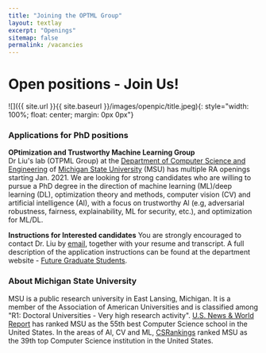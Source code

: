 ```yaml
---
title: "Joining the OPTML Group"
layout: textlay
excerpt: "Openings"
sitemap: false
permalink: /vacancies
---
```


# Open positions - Join Us!

![]({{ site.url }}{{ site.baseurl }}/images/openpic/title.jpeg){: style="width: 100%; float: center; margin: 0px 0px"}

### Applications for PhD positions

**OPtimization and Trustworthy Machine Learning Group**  
Dr Liu's lab (OTPML Group) at the [Department of Computer Science and Engineering](https://www.cse.msu.edu/) of [Michigan State University](https://msu.edu/) (MSU) has multiple RA openings starting Jan. 2021. We are looking for strong candidates who are willing to pursue a PhD degree in the direction of machine learning (ML)/deep learning (DL), optimization theory and methods, computer vision (CV) and artificial intelligence (Al), with a focus on trustworthy Al (e.g, adversarial robustness, fairness, explainability, ML for security, etc.), and optimization for ML/DL.

**Instructions for Interested candidates** 
You are strongly encouraged to contact Dr. Liu by [email](liusiji5@msu.edu), together with your resume and transcript. A full description of the application instructions can be found at the department website - [Future Graduate Students](https://www.cse.msu.edu/Students/Future_Grad/HowToApply.php). 
<!-- Applicants who would like to start in Spring semester (Jan. 2021) please contact Dr. Liu ASAP. -->

<!-- **About Pl**
Dr. Liu [Google Scholar](https://scholar.google.com/citations?user=C7dO_UgAAAAJ&hl=en) [Website](https://lsjxjtu.github.io) joined @MSU as Assistant Professor in Jan. 2021. From 2018 to 2020, he was a Research Staff Member at MIT-IBM Watson Al Lab, IBM Research. His research interest spans a broad range of areas, e.g, Al, ML/DL, optimization, CV, security, signal processing, and computational biology. His recent research focus is to make Al systems scalable and robust. As datasets, ML/DL models, and learning tasks become increasingly complex, getting ML/DL to scale calls for new advances in optimization methods and ML algorithm design. Moreover, as Al moves from the lab into the real world, ensuring its safety becomes an important requirement prior to its deployment. Dr. Liu's work has been published at top Al conferences, such as NeurIPS, ICML, ICLR, CVPR, ICCV, ECCV, AISTATS and AAAl. -->

### About Michigan State University

MSU is a public research university in East Lansing, Michigan. It is a member of the Association of American Universities and is classified among "R1: Doctoral Universities - Very high research activity". [U.S. News & World Report](https://www.usnews.com/best-graduate-schools/top-science-schools/computer-science-rankings) has ranked MSU as the 55th best Computer Science school in the United States. In the areas of Al, CV and ML, [CSRankings](http://csrankings.org/#/index?all) ranked MSU as the 39th top Computer Science institution in the United States.


<!-- <figure>
<img src="{{ site.url }}{{ site.baseurl }}/images/picpic/Gallery/DSC_0696.jpg" width="95%">
</figure> -->
